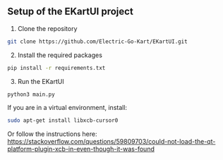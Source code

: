 ## Setup of the EKartUI project
1. Clone the repository
```bash
git clone https://github.com/Electric-Go-Kart/EKartUI.git
```
2. Install the required packages
```bash
pip install -r requirements.txt
```
3. Run the EKartUI
```bash
python3 main.py
```
If you are in a virtual environment, install:
```bash
sudo apt-get install libxcb-cursor0
```
Or follow the instructions here: https://stackoverflow.com/questions/59809703/could-not-load-the-qt-platform-plugin-xcb-in-even-though-it-was-found